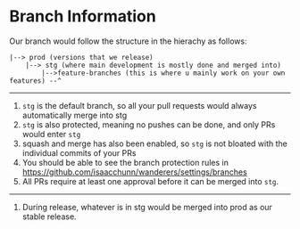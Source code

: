 # Branch Information

Our branch would follow the structure in the hierachy as follows:

```
|--> prod (versions that we release)
    |--> stg (where main development is mostly done and merged into)
        |-->feature-branches (this is where u mainly work on your own features) --^
```

---

1. `stg` is the default branch, so all your pull requests would always automatically merge into stg
2. `stg` is also protected, meaning no pushes can be done, and only PRs would enter `stg`
3. squash and merge has also been enabled, so `stg` is not bloated with the individual commits of your PRs
4. You should be able to see the branch protection rules in https://github.com/isaacchunn/wanderers/settings/branches
5. All PRs require at least one approval before it can be merged into `stg`.

---

1. During release, whatever is in stg would be merged into prod as our stable release.

